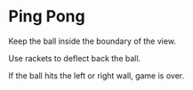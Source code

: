 # Ping Pong

Keep the ball inside the boundary of the view.

Use rackets to deflect back the ball.

If the ball hits the left or right wall, game is over.
